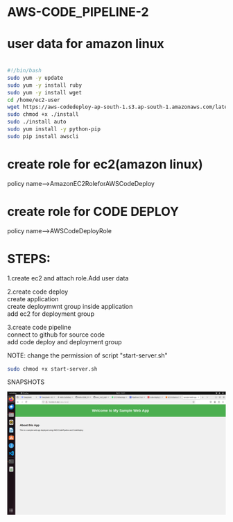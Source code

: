 # AWS-CODE_PIPELINE-2

# user data for amazon linux
```bash  

#!/bin/bash
sudo yum -y update
sudo yum -y install ruby
sudo yum -y install wget
cd /home/ec2-user
wget https://aws-codedeploy-ap-south-1.s3.ap-south-1.amazonaws.com/latest/install
sudo chmod +x ./install
sudo ./install auto
sudo yum install -y python-pip
sudo pip install awscli

```

# create role for ec2(amazon linux)
		
policy name-->AmazonEC2RoleforAWSCodeDeploy

# create role  for CODE DEPLOY

policy name-->AWSCodeDeployRole

# STEPS:

1.create ec2 and attach role.Add user data

2.create code deploy<br>
  create application<br>
  create deploymwnt group inside application<br>
  add ec2 for deployment group<br>

3.create code pipeline<br>
  connect to github for source code<br>
  add code deploy and deployment group<br>

NOTE: change the permission of script "start-server.sh"
```bash
sudo chmod +x start-server.sh
```

SNAPSHOTS

<img src="images/Screenshot from 2025-02-02 12-21-47.png" alt="Description of image">



  
